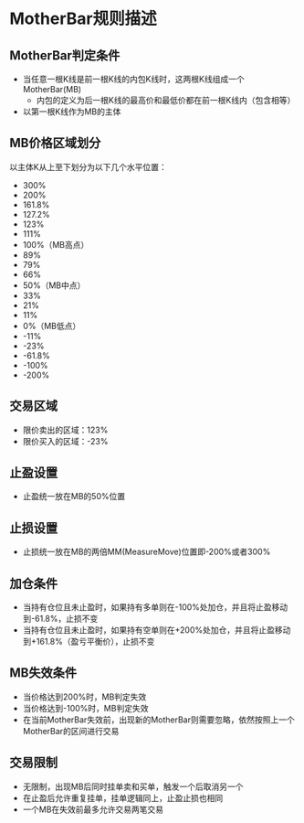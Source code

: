 # MotherBar规则描述

## MotherBar判定条件

- 当任意一根K线是前一根K线的内包K线时，这两根K线组成一个MotherBar(MB)
  - 内包的定义为后一根K线的最高价和最低价都在前一根K线内（包含相等）
- 以第一根K线作为MB的主体

## MB价格区域划分

以主体K从上至下划分为以下几个水平位置：

- 300%
- 200%
- 161.8%
- 127.2%
- 123%
- 111%
- 100%（MB高点）
- 89%
- 79%
- 66%
- 50%（MB中点）
- 33%
- 21%
- 11%
- 0%（MB低点）
- -11%
- -23%
- -61.8%
- -100%
- -200%

## 交易区域

- 限价卖出的区域：123%
- 限价买入的区域：-23%

## 止盈设置

- 止盈统一放在MB的50%位置

## 止损设置

- 止损统一放在MB的两倍MM(MeasureMove)位置即-200%或者300%

## 加仓条件

- 当持有仓位且未止盈时，如果持有多单则在-100%处加仓，并且将止盈移动到-61.8%，止损不变
- 当持有仓位且未止盈时，如果持有空单则在+200%处加仓，并且将止盈移动到+161.8%（盈亏平衡价），止损不变

## MB失效条件

- 当价格达到200%时，MB判定失效
- 当价格达到-100%时，MB判定失效
- 在当前MotherBar失效前，出现新的MotherBar则需要忽略，依然按照上一个MotherBar的区间进行交易

## 交易限制

- 无限制，出现MB后同时挂单卖和买单，触发一个后取消另一个
- 在止盈后允许重复挂单，挂单逻辑同上，止盈止损也相同
- 一个MB在失效前最多允许交易两笔交易
